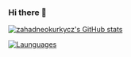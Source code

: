 ### Hi there 👋

[![zahadneokurkycz's GitHub stats](https://github-readme-stats.vercel.app/api?username=zahadneokurkycz)](https://github.com/zahadneokurkycz/)

[![Launguages](https://github-readme-stats.vercel.app/api/top-langs/?username=zahadneokurkycz&layout=compact)](https://github.com/zahadneokurkycz)

<!--

Here are some ideas to get you started:

- 🔭 I’m currently working on ...
- 🌱 I’m currently learning ...
- 👯 I’m looking to collaborate on ...
- 🤔 I’m looking for help with ...
- 💬 Ask me about ...
- 📫 How to reach me: ...
- 😄 Pronouns: ...
- ⚡ Fun fact: ...
-->
